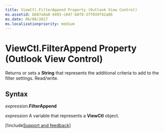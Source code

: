 ```yaml
---
title: ViewCtl.FilterAppend Property (Outlook View Control)
ms.assetid: bb87a8a8-4493-c047-b8f8-3ff039f42a86
ms.date: 06/08/2017
ms.localizationpriority: medium
---
```



# ViewCtl.FilterAppend Property (Outlook View Control)

Returns or sets a **String** that represents the additional criteria to add to the filter settings. Read/write.


## Syntax

_expression_.**FilterAppend**

_expression_ A variable that represents a **ViewCtl** object.

[!include[Support and feedback](~/includes/feedback-boilerplate.md)]